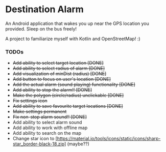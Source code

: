 # Destination Alarm

An Android application that wakes you up near the GPS location you provided. Sleep on the bus freely!

A project to familiarize myself with Kotlin and OpenStreetMap! :)

### TODOs
* <del>Add ability to select target location [DONE]</del>
* <del>Add ability to select radius of alarm [DONE]</del>
* <del>Add visualization of minDist (radius) [DONE]</del>
* <del>Add button to focus on user's location [DONE]</del>
* <del>Add the actual alarm (sound playing) functionality [DONE]</del>
* <del>Add ability to stop the alarm!! [DONE]</del>
* <del>Make the polygon (circle/radius) unclickable [DONE]</del>
* <del>Fix settings icon</del>
* <del>Add ability to save favourite target locations [DONE]</del>
* <del>Make settings permanent</del>
* <del>Fix non-stop alarm sound!! [DONE]</del>
* Add ability to select alarm sound
* Add ability to work with offline map
* Add ability to search on the map
* Change star icon to [https://material.io/tools/icons/static/icons/sharp-star_border-black-18.zip]  (maybe??)
